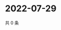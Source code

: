 # 2022-07-29

共 0 条

<!-- BEGIN WEIBO -->
<!-- 最后更新时间 Fri Jul 29 2022 05:13:44 GMT+0800 (China Standard Time) -->

<!-- END WEIBO -->
